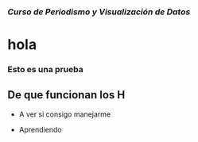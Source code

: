 ###  ***Curso de Periodismo y Visualización de Datos***
# hola

### Esto es una prueba
## De que funcionan los H

* A ver si consigo manejarme
+ Aprendiendo 
